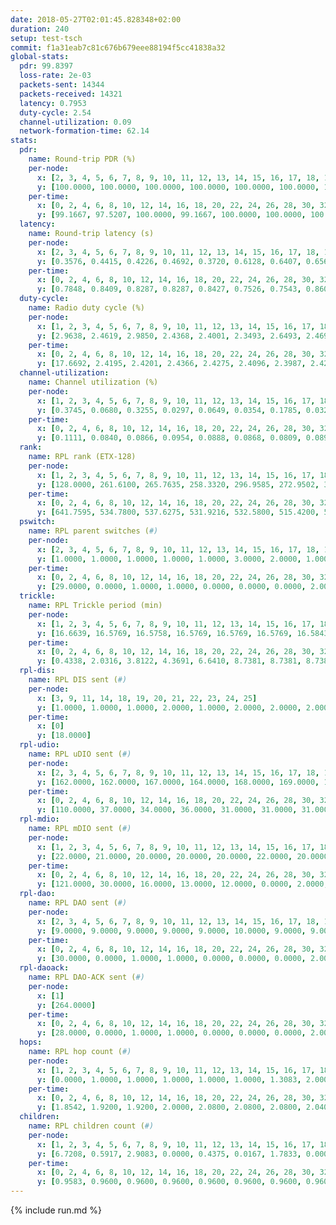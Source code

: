 ```yaml
---
date: 2018-05-27T02:01:45.828348+02:00
duration: 240
setup: test-tsch
commit: f1a31eab7c81c676b679eee88194f5cc41838a32
global-stats:
  pdr: 99.8397
  loss-rate: 2e-03
  packets-sent: 14344
  packets-received: 14321
  latency: 0.7953
  duty-cycle: 2.54
  channel-utilization: 0.09
  network-formation-time: 62.14
stats:
  pdr:
    name: Round-trip PDR (%)
    per-node:
      x: [2, 3, 4, 5, 6, 7, 8, 9, 10, 11, 12, 13, 14, 15, 16, 17, 18, 19, 20, 21, 22, 23, 24, 25]
      y: [100.0000, 100.0000, 100.0000, 100.0000, 100.0000, 100.0000, 100.0000, 100.0000, 100.0000, 99.8415, 99.6820, 100.0000, 100.0000, 99.6656, 99.6689, 99.5008, 99.4975, 99.8243, 100.0000, 99.3496, 99.4774, 100.0000, 99.8314, 99.8358]
    per-time:
      x: [0, 2, 4, 6, 8, 10, 12, 14, 16, 18, 20, 22, 24, 26, 28, 30, 32, 34, 36, 38, 40, 42, 44, 46, 48, 50, 52, 54, 56, 58, 60, 62, 64, 66, 68, 70, 72, 74, 76, 78, 80, 82, 84, 86, 88, 90, 92, 94, 96, 98, 100, 102, 104, 106, 108, 110, 112, 114, 116, 118, 120, 122, 124, 126, 128, 130, 132, 134, 136, 138, 140, 142, 144, 146, 148, 150, 152, 154, 156, 158, 160, 162, 164, 166, 168, 170, 172, 174, 176, 178, 180, 182, 184, 186, 188, 190, 192, 194, 196, 198, 200, 202, 204, 206, 208, 210, 212, 214, 216, 218, 220, 222, 224, 226, 228, 230, 232, 234, 236, 238, 240]
      y: [99.1667, 97.5207, 100.0000, 99.1667, 100.0000, 100.0000, 100.0000, 100.0000, 98.3333, 100.0000, 100.0000, 100.0000, 99.1667, 100.0000, 100.0000, 100.0000, 100.0000, 100.0000, 99.1597, 100.0000, 100.0000, 100.0000, 100.0000, 100.0000, 100.0000, 100.0000, 100.0000, 100.0000, 100.0000, 99.1736, 99.1667, 99.1667, 100.0000, 100.0000, 98.3333, 99.1736, 100.0000, 100.0000, 97.5000, 100.0000, 100.0000, 100.0000, 100.0000, 100.0000, 100.0000, 100.0000, 100.0000, 100.0000, 100.0000, 100.0000, 100.0000, 100.0000, 100.0000, 100.0000, 100.0000, 100.0000, 100.0000, 100.0000, 100.0000, 100.0000, 100.0000, 100.0000, 100.0000, 100.0000, 100.0000, 100.0000, 100.0000, 100.0000, 100.0000, 100.0000, 100.0000, 99.1667, 100.0000, 100.0000, 100.0000, 100.0000, 100.0000, 100.0000, 100.0000, 100.0000, 99.1667, 100.0000, 100.0000, 100.0000, 100.0000, 100.0000, 100.0000, 100.0000, 100.0000, 100.0000, 100.0000, 100.0000, 100.0000, 100.0000, 100.0000, 100.0000, 100.0000, 100.0000, 100.0000, 100.0000, 100.0000, 100.0000, 100.0000, 100.0000, 100.0000, 100.0000, 100.0000, 100.0000, 100.0000, 100.0000, 100.0000, 100.0000, 100.0000, 100.0000, 100.0000, 100.0000, 100.0000, 98.3333, 99.1667, 100.0000, null]
  latency:
    name: Round-trip latency (s)
    per-node:
      x: [2, 3, 4, 5, 6, 7, 8, 9, 10, 11, 12, 13, 14, 15, 16, 17, 18, 19, 20, 21, 22, 23, 24, 25]
      y: [0.3576, 0.4415, 0.4226, 0.4692, 0.3720, 0.6128, 0.6407, 0.6569, 0.4392, 0.6710, 0.7832, 0.6280, 0.7053, 0.9241, 0.9165, 0.8693, 1.0076, 1.0597, 1.0196, 1.2626, 1.1798, 1.1615, 1.1884, 1.3283]
    per-time:
      x: [0, 2, 4, 6, 8, 10, 12, 14, 16, 18, 20, 22, 24, 26, 28, 30, 32, 34, 36, 38, 40, 42, 44, 46, 48, 50, 52, 54, 56, 58, 60, 62, 64, 66, 68, 70, 72, 74, 76, 78, 80, 82, 84, 86, 88, 90, 92, 94, 96, 98, 100, 102, 104, 106, 108, 110, 112, 114, 116, 118, 120, 122, 124, 126, 128, 130, 132, 134, 136, 138, 140, 142, 144, 146, 148, 150, 152, 154, 156, 158, 160, 162, 164, 166, 168, 170, 172, 174, 176, 178, 180, 182, 184, 186, 188, 190, 192, 194, 196, 198, 200, 202, 204, 206, 208, 210, 212, 214, 216, 218, 220, 222, 224, 226, 228, 230, 232, 234, 236, 238, 240]
      y: [0.7848, 0.8409, 0.8287, 0.8287, 0.8427, 0.7526, 0.7543, 0.8603, 0.8200, 0.7676, 0.7621, 0.7629, 0.8035, 0.7296, 0.6824, 0.7478, 0.6858, 0.7125, 0.7783, 0.7001, 0.7372, 0.7857, 0.8090, 0.8118, 0.7722, 0.8228, 0.8343, 0.8042, 0.7662, 0.7410, 0.7712, 0.7811, 0.7765, 0.7599, 0.7574, 0.8397, 0.7882, 0.8392, 0.7844, 0.8962, 0.8238, 0.8209, 0.8036, 0.8332, 0.7556, 0.7831, 0.7706, 0.8002, 0.7572, 0.7684, 0.7864, 0.7981, 0.7856, 0.8521, 0.7608, 0.8399, 0.8107, 0.7863, 0.8015, 0.8605, 0.7763, 0.7880, 0.7820, 0.8662, 0.8396, 0.7319, 0.9155, 0.8365, 0.8302, 0.8342, 0.9196, 0.8045, 0.7907, 0.7864, 0.7832, 0.7718, 0.8367, 0.7270, 0.8009, 0.8368, 0.8022, 0.8115, 0.7658, 0.7728, 0.7942, 0.7766, 0.8440, 0.8224, 0.7850, 0.7753, 0.6937, 0.7409, 0.7986, 0.7676, 0.7694, 0.8386, 0.7860, 0.7298, 0.7756, 0.7800, 0.8137, 0.7971, 0.7912, 0.7789, 0.7488, 0.7714, 0.7705, 0.8526, 0.7752, 0.7949, 0.7808, 0.7921, 0.8651, 0.7531, 0.8362, 0.8655, 0.8284, 0.9342, 0.8632, 0.8254, null]
  duty-cycle:
    name: Radio duty cycle (%)
    per-node:
      x: [1, 2, 3, 4, 5, 6, 7, 8, 9, 10, 11, 12, 13, 14, 15, 16, 17, 18, 19, 20, 21, 22, 23, 24, 25]
      y: [2.9638, 2.4619, 2.9850, 2.4368, 2.4001, 2.3493, 2.6493, 2.4698, 2.3833, 2.6115, 2.3886, 2.4461, 2.5896, 2.5059, 2.5016, 2.5147, 2.4607, 2.5677, 2.6066, 2.6207, 2.5374, 2.4794, 2.5590, 2.5596, 2.4765]
    per-time:
      x: [0, 2, 4, 6, 8, 10, 12, 14, 16, 18, 20, 22, 24, 26, 28, 30, 32, 34, 36, 38, 40, 42, 44, 46, 48, 50, 52, 54, 56, 58, 60, 62, 64, 66, 68, 70, 72, 74, 76, 78, 80, 82, 84, 86, 88, 90, 92, 94, 96, 98, 100, 102, 104, 106, 108, 110, 112, 114, 116, 118, 120, 122, 124, 126, 128, 130, 132, 134, 136, 138, 140, 142, 144, 146, 148, 150, 152, 154, 156, 158, 160, 162, 164, 166, 168, 170, 172, 174, 176, 178, 180, 182, 184, 186, 188, 190, 192, 194, 196, 198, 200, 202, 204, 206, 208, 210, 212, 214, 216, 218, 220, 222, 224, 226, 228, 230, 232, 234, 236, 238]
      y: [17.6692, 2.4195, 2.4201, 2.4366, 2.4275, 2.4096, 2.3987, 2.4283, 2.4343, 2.4140, 2.3894, 2.3908, 2.4158, 2.3985, 2.4116, 2.3936, 2.4090, 2.3952, 2.4103, 2.3981, 2.3851, 2.3997, 2.4194, 2.4301, 2.4219, 2.4090, 2.4180, 2.4132, 2.4116, 2.4070, 2.4092, 2.4067, 2.3966, 2.4005, 2.4042, 2.4203, 2.4049, 2.4194, 2.4097, 2.4474, 2.4498, 2.4223, 2.4312, 2.4272, 2.4235, 2.4045, 2.4055, 2.4015, 2.4106, 2.4222, 2.4120, 2.4086, 2.4088, 2.4230, 2.4041, 2.4127, 2.4233, 2.4150, 2.4083, 2.4220, 2.4279, 2.4002, 2.4021, 2.3942, 2.4051, 2.4085, 2.4140, 2.4175, 2.4049, 2.4152, 2.4193, 2.4077, 2.4234, 2.4023, 2.3932, 2.4197, 2.4121, 2.4055, 2.4004, 2.4039, 2.4175, 2.3961, 2.4056, 2.4111, 2.4116, 2.4301, 2.4240, 2.4247, 2.4183, 2.4202, 2.4083, 2.4034, 2.4097, 2.4267, 2.4225, 2.4165, 2.4139, 2.4186, 2.4112, 2.4210, 2.4144, 2.4287, 2.4202, 2.4121, 2.4290, 2.4220, 2.4076, 2.4116, 2.4251, 2.4084, 2.4202, 2.4071, 2.4162, 2.4103, 2.4254, 2.4006, 2.4116, 2.4201, 2.4660, 2.4366]
  channel-utilization:
    name: Channel utilization (%)
    per-node:
      x: [1, 2, 3, 4, 5, 6, 7, 8, 9, 10, 11, 12, 13, 14, 15, 16, 17, 18, 19, 20, 21, 22, 23, 24, 25]
      y: [0.3745, 0.0680, 0.3255, 0.0297, 0.0649, 0.0354, 0.1785, 0.0321, 0.0322, 0.1468, 0.0344, 0.0424, 0.1324, 0.0320, 0.0710, 0.0970, 0.0490, 0.1185, 0.0556, 0.0669, 0.0348, 0.0504, 0.0322, 0.0363, 0.0322]
    per-time:
      x: [0, 2, 4, 6, 8, 10, 12, 14, 16, 18, 20, 22, 24, 26, 28, 30, 32, 34, 36, 38, 40, 42, 44, 46, 48, 50, 52, 54, 56, 58, 60, 62, 64, 66, 68, 70, 72, 74, 76, 78, 80, 82, 84, 86, 88, 90, 92, 94, 96, 98, 100, 102, 104, 106, 108, 110, 112, 114, 116, 118, 120, 122, 124, 126, 128, 130, 132, 134, 136, 138, 140, 142, 144, 146, 148, 150, 152, 154, 156, 158, 160, 162, 164, 166, 168, 170, 172, 174, 176, 178, 180, 182, 184, 186, 188, 190, 192, 194, 196, 198, 200, 202, 204, 206, 208, 210, 212, 214, 216, 218, 220, 222, 224, 226, 228, 230, 232, 234, 236, 238]
      y: [0.1111, 0.0840, 0.0866, 0.0954, 0.0888, 0.0868, 0.0809, 0.0898, 0.0962, 0.0902, 0.0778, 0.0796, 0.0898, 0.0824, 0.0862, 0.0773, 0.0821, 0.0803, 0.0779, 0.0813, 0.0745, 0.0824, 0.0841, 0.0920, 0.0906, 0.0852, 0.0851, 0.0897, 0.0821, 0.0820, 0.0849, 0.0842, 0.0787, 0.0796, 0.0830, 0.0870, 0.0859, 0.0915, 0.0872, 0.1058, 0.0980, 0.0889, 0.0931, 0.0936, 0.0926, 0.0838, 0.0827, 0.0817, 0.0874, 0.0886, 0.0819, 0.0855, 0.0815, 0.0910, 0.0822, 0.0826, 0.0918, 0.0878, 0.0827, 0.0878, 0.0917, 0.0831, 0.0834, 0.0797, 0.0855, 0.0837, 0.0865, 0.0879, 0.0842, 0.0873, 0.0897, 0.0877, 0.0881, 0.0837, 0.0800, 0.0905, 0.0882, 0.0820, 0.0820, 0.0854, 0.0900, 0.0791, 0.0839, 0.0850, 0.0856, 0.0929, 0.0921, 0.0906, 0.0896, 0.0903, 0.0837, 0.0821, 0.0845, 0.0911, 0.0894, 0.0864, 0.0870, 0.0895, 0.0854, 0.0886, 0.0872, 0.0913, 0.0871, 0.0848, 0.0915, 0.0883, 0.0848, 0.0860, 0.0934, 0.0827, 0.0893, 0.0850, 0.0870, 0.0847, 0.0928, 0.0844, 0.0890, 0.0907, 0.1097, 0.0975]
  rank:
    name: RPL rank (ETX-128)
    per-node:
      x: [1, 2, 3, 4, 5, 6, 7, 8, 9, 10, 11, 12, 13, 14, 15, 16, 17, 18, 19, 20, 21, 22, 23, 24, 25]
      y: [128.0000, 261.6100, 265.7635, 258.3320, 296.9585, 272.9502, 384.1605, 420.7645, 459.4315, 330.6141, 464.0206, 463.6423, 411.2263, 501.5638, 500.8387, 544.2154, 502.5709, 598.0648, 598.4675, 640.7642, 687.6680, 651.0366, 720.7751, 719.3401, 751.1573]
    per-time:
      x: [0, 2, 4, 6, 8, 10, 12, 14, 16, 18, 20, 22, 24, 26, 28, 30, 32, 34, 36, 38, 40, 42, 44, 46, 48, 50, 52, 54, 56, 58, 60, 62, 64, 66, 68, 70, 72, 74, 76, 78, 80, 82, 84, 86, 88, 90, 92, 94, 96, 98, 100, 102, 104, 106, 108, 110, 112, 114, 116, 118, 120, 122, 124, 126, 128, 130, 132, 134, 136, 138, 140, 142, 144, 146, 148, 150, 152, 154, 156, 158, 160, 162, 164, 166, 168, 170, 172, 174, 176, 178, 180, 182, 184, 186, 188, 190, 192, 194, 196, 198, 200, 202, 204, 206, 208, 210, 212, 214, 216, 218, 220, 222, 224, 226, 228, 230, 232, 234, 236, 238]
      y: [641.7595, 534.7800, 537.6275, 531.9216, 532.5800, 515.4200, 514.9400, 492.5385, 494.8235, 498.3654, 483.1538, 484.8000, 501.3269, 505.3000, 494.3137, 473.9000, 457.4000, 450.4200, 456.8000, 460.5000, 457.1600, 464.7358, 456.6800, 463.0000, 470.6923, 462.2200, 463.4600, 465.4038, 465.3800, 466.0577, 474.4118, 458.1800, 461.8200, 459.7000, 462.0000, 483.3962, 482.8491, 467.8000, 474.3800, 515.9286, 494.7255, 482.4706, 481.1000, 498.9608, 503.6538, 484.7600, 481.1176, 475.8431, 471.0980, 463.1569, 460.9000, 464.2400, 462.7800, 460.5800, 451.5686, 455.1200, 460.9423, 456.8600, 460.1400, 465.8200, 477.7115, 469.9000, 470.8627, 470.6400, 474.2000, 474.0588, 466.5882, 466.6000, 467.7800, 464.8800, 478.5098, 484.9020, 489.9231, 480.9600, 477.1176, 490.4259, 473.8824, 460.1600, 450.7200, 455.0000, 461.3846, 451.8800, 453.1400, 451.7647, 460.2800, 463.6078, 463.3800, 467.0400, 467.0200, 466.0980, 460.7600, 460.8400, 459.2400, 463.1800, 453.4800, 452.0800, 456.9800, 459.5400, 458.4800, 462.2600, 464.7255, 465.4600, 466.7600, 465.4400, 467.5000, 464.7200, 464.3800, 462.9804, 462.1176, 465.0000, 460.4800, 455.7200, 459.2200, 464.5600, 466.6667, 474.3922, 480.0000, 491.5455, 493.8039, 505.7600]
  pswitch:
    name: RPL parent switches (#)
    per-node:
      x: [2, 3, 4, 5, 6, 7, 8, 9, 10, 11, 12, 13, 14, 15, 16, 17, 18, 19, 20, 21, 22, 23, 24, 25]
      y: [1.0000, 1.0000, 1.0000, 1.0000, 1.0000, 3.0000, 2.0000, 1.0000, 1.0000, 3.0000, 6.0000, 3.0000, 3.0000, 8.0000, 6.0000, 7.0000, 7.0000, 6.0000, 6.0000, 10.0000, 6.0000, 9.0000, 7.0000, 8.0000]
    per-time:
      x: [0, 2, 4, 6, 8, 10, 12, 14, 16, 18, 20, 22, 24, 26, 28, 30, 32, 34, 36, 38, 40, 42, 44, 46, 48, 50, 52, 54, 56, 58, 60, 62, 64, 66, 68, 70, 72, 74, 76, 78, 80, 82, 84, 86, 88, 90, 92, 94, 96, 98, 100, 102, 104, 106, 108, 110, 112, 114, 116, 118, 120, 122, 124, 126, 128, 130, 132, 134, 136, 138, 140, 142, 144, 146, 148, 150, 152, 154, 156, 158, 160, 162, 164, 166, 168, 170, 172, 174, 176, 178, 180, 182, 184, 186, 188, 190, 192, 194, 196, 198, 200, 202, 204, 206, 208, 210, 212, 214, 216, 218, 220, 222, 224, 226, 228, 230, 232, 234, 236]
      y: [29.0000, 0.0000, 1.0000, 1.0000, 0.0000, 0.0000, 0.0000, 2.0000, 1.0000, 2.0000, 2.0000, 0.0000, 2.0000, 0.0000, 1.0000, 0.0000, 0.0000, 0.0000, 0.0000, 0.0000, 0.0000, 3.0000, 0.0000, 0.0000, 2.0000, 0.0000, 0.0000, 2.0000, 0.0000, 2.0000, 1.0000, 0.0000, 0.0000, 0.0000, 0.0000, 3.0000, 3.0000, 0.0000, 0.0000, 6.0000, 1.0000, 1.0000, 0.0000, 1.0000, 2.0000, 0.0000, 1.0000, 1.0000, 1.0000, 1.0000, 0.0000, 0.0000, 0.0000, 0.0000, 1.0000, 0.0000, 2.0000, 0.0000, 0.0000, 0.0000, 2.0000, 0.0000, 1.0000, 0.0000, 0.0000, 1.0000, 1.0000, 0.0000, 0.0000, 0.0000, 1.0000, 1.0000, 2.0000, 0.0000, 1.0000, 4.0000, 1.0000, 0.0000, 0.0000, 0.0000, 2.0000, 0.0000, 0.0000, 1.0000, 0.0000, 1.0000, 0.0000, 0.0000, 0.0000, 1.0000, 0.0000, 0.0000, 0.0000, 0.0000, 0.0000, 0.0000, 0.0000, 0.0000, 0.0000, 0.0000, 1.0000, 0.0000, 0.0000, 0.0000, 0.0000, 0.0000, 0.0000, 1.0000, 1.0000, 1.0000, 0.0000, 0.0000, 0.0000, 0.0000, 1.0000, 1.0000, 0.0000, 5.0000, 1.0000]
  trickle:
    name: RPL Trickle period (min)
    per-node:
      x: [1, 2, 3, 4, 5, 6, 7, 8, 9, 10, 11, 12, 13, 14, 15, 16, 17, 18, 19, 20, 21, 22, 23, 24, 25]
      y: [16.6639, 16.5769, 16.5758, 16.5769, 16.5769, 16.5769, 16.5843, 16.5434, 16.5395, 16.5395, 16.4933, 16.5053, 16.5377, 16.5332, 16.4162, 16.5136, 16.5175, 16.4827, 16.5422, 16.5422, 16.4555, 16.4784, 16.5534, 16.5482, 16.5522]
    per-time:
      x: [0, 2, 4, 6, 8, 10, 12, 14, 16, 18, 20, 22, 24, 26, 28, 30, 32, 34, 36, 38, 40, 42, 44, 46, 48, 50, 52, 54, 56, 58, 60, 62, 64, 66, 68, 70, 72, 74, 76, 78, 80, 82, 84, 86, 88, 90, 92, 94, 96, 98, 100, 102, 104, 106, 108, 110, 112, 114, 116, 118, 120, 122, 124, 126, 128, 130, 132, 134, 136, 138, 140, 142, 144, 146, 148, 150, 152, 154, 156, 158, 160, 162, 164, 166, 168, 170, 172, 174, 176, 178, 180, 182, 184, 186, 188, 190, 192, 194, 196, 198, 200, 202, 204, 206, 208, 210, 212, 214, 216, 218, 220, 222, 224, 226, 228, 230, 232, 234, 236, 238]
      y: [0.4338, 2.0316, 3.8122, 4.3691, 6.6410, 8.7381, 8.7381, 8.7381, 9.9375, 17.4763, 17.4763, 17.4763, 17.4763, 17.4763, 17.4763, 17.4763, 17.4763, 17.4763, 17.4763, 17.4763, 17.4763, 17.4763, 17.4763, 17.4763, 17.4763, 17.4763, 17.4763, 17.4763, 17.4763, 17.4763, 17.4763, 17.4763, 17.4763, 17.4763, 17.4763, 17.4763, 17.4763, 17.4763, 17.4763, 17.4763, 17.4763, 17.4763, 17.4763, 17.4763, 17.4763, 17.4763, 17.4763, 17.4763, 17.4763, 17.4763, 17.4763, 17.4763, 17.4763, 17.4763, 17.4763, 17.4763, 17.4763, 17.4763, 17.4763, 17.4763, 17.4763, 17.4763, 17.4763, 17.4763, 17.4763, 17.4763, 17.4763, 17.4763, 17.4763, 17.4763, 17.4763, 17.4763, 17.4763, 17.4763, 17.4763, 17.4763, 17.4763, 17.4763, 17.4763, 17.4763, 17.4763, 17.4763, 17.4763, 17.4763, 17.4763, 17.4763, 17.4763, 17.4763, 17.4763, 17.4763, 17.4763, 17.4763, 17.4763, 17.4763, 17.4763, 17.4763, 17.4763, 17.4763, 17.4763, 17.4763, 17.4763, 17.4763, 17.4763, 17.4763, 17.4763, 17.4763, 17.4763, 17.4763, 17.4763, 17.4763, 17.4763, 17.4763, 17.4763, 17.4763, 17.4763, 17.4763, 17.4763, 17.4763, 17.4763, 17.4763]
  rpl-dis:
    name: RPL DIS sent (#)
    per-node:
      x: [3, 9, 11, 14, 18, 19, 20, 21, 22, 23, 24, 25]
      y: [1.0000, 1.0000, 1.0000, 2.0000, 1.0000, 2.0000, 2.0000, 2.0000, 1.0000, 2.0000, 2.0000, 1.0000]
    per-time:
      x: [0]
      y: [18.0000]
  rpl-udio:
    name: RPL uDIO sent (#)
    per-node:
      x: [2, 3, 4, 5, 6, 7, 8, 9, 10, 11, 12, 13, 14, 15, 16, 17, 18, 19, 20, 21, 22, 23, 24, 25]
      y: [162.0000, 162.0000, 167.0000, 164.0000, 168.0000, 169.0000, 162.0000, 165.0000, 153.0000, 172.0000, 165.0000, 165.0000, 169.0000, 165.0000, 155.0000, 163.0000, 164.0000, 169.0000, 164.0000, 177.0000, 168.0000, 168.0000, 165.0000, 165.0000]
    per-time:
      x: [0, 2, 4, 6, 8, 10, 12, 14, 16, 18, 20, 22, 24, 26, 28, 30, 32, 34, 36, 38, 40, 42, 44, 46, 48, 50, 52, 54, 56, 58, 60, 62, 64, 66, 68, 70, 72, 74, 76, 78, 80, 82, 84, 86, 88, 90, 92, 94, 96, 98, 100, 102, 104, 106, 108, 110, 112, 114, 116, 118, 120, 122, 124, 126, 128, 130, 132, 134, 136, 138, 140, 142, 144, 146, 148, 150, 152, 154, 156, 158, 160, 162, 164, 166, 168, 170, 172, 174, 176, 178, 180, 182, 184, 186, 188, 190, 192, 194, 196, 198, 200, 202, 204, 206, 208, 210, 212, 214, 216, 218, 220, 222, 224, 226, 228, 230, 232, 234, 236, 238, 240]
      y: [110.0000, 37.0000, 34.0000, 36.0000, 31.0000, 31.0000, 31.0000, 34.0000, 36.0000, 31.0000, 30.0000, 33.0000, 34.0000, 31.0000, 30.0000, 32.0000, 36.0000, 33.0000, 35.0000, 29.0000, 31.0000, 32.0000, 30.0000, 38.0000, 35.0000, 31.0000, 30.0000, 28.0000, 31.0000, 28.0000, 34.0000, 34.0000, 30.0000, 28.0000, 34.0000, 34.0000, 29.0000, 32.0000, 35.0000, 38.0000, 34.0000, 32.0000, 33.0000, 32.0000, 36.0000, 29.0000, 33.0000, 36.0000, 32.0000, 32.0000, 26.0000, 32.0000, 30.0000, 33.0000, 33.0000, 35.0000, 33.0000, 32.0000, 30.0000, 33.0000, 33.0000, 32.0000, 33.0000, 31.0000, 37.0000, 28.0000, 26.0000, 32.0000, 34.0000, 30.0000, 35.0000, 32.0000, 41.0000, 29.0000, 34.0000, 38.0000, 34.0000, 26.0000, 34.0000, 34.0000, 33.0000, 29.0000, 30.0000, 37.0000, 30.0000, 33.0000, 33.0000, 31.0000, 30.0000, 26.0000, 36.0000, 35.0000, 32.0000, 32.0000, 33.0000, 27.0000, 35.0000, 32.0000, 32.0000, 30.0000, 36.0000, 29.0000, 30.0000, 36.0000, 29.0000, 35.0000, 35.0000, 34.0000, 31.0000, 32.0000, 33.0000, 33.0000, 31.0000, 32.0000, 34.0000, 39.0000, 33.0000, 30.0000, 33.0000, 27.0000, 3.0000]
  rpl-mdio:
    name: RPL mDIO sent (#)
    per-node:
      x: [1, 2, 3, 4, 5, 6, 7, 8, 9, 10, 11, 12, 13, 14, 15, 16, 17, 18, 19, 20, 21, 22, 23, 24, 25]
      y: [22.0000, 21.0000, 20.0000, 20.0000, 20.0000, 22.0000, 20.0000, 21.0000, 22.0000, 23.0000, 21.0000, 23.0000, 21.0000, 21.0000, 22.0000, 23.0000, 22.0000, 22.0000, 21.0000, 21.0000, 20.0000, 21.0000, 21.0000, 21.0000, 21.0000]
    per-time:
      x: [0, 2, 4, 6, 8, 10, 12, 14, 16, 18, 20, 22, 24, 26, 28, 30, 32, 34, 36, 38, 40, 42, 44, 46, 48, 50, 52, 54, 56, 58, 60, 62, 64, 66, 68, 70, 72, 74, 76, 78, 80, 82, 84, 86, 88, 90, 92, 94, 96, 98, 100, 102, 104, 106, 108, 110, 112, 114, 116, 118, 120, 122, 124, 126, 128, 130, 132, 134, 136, 138, 140, 142, 144, 146, 148, 150, 152, 154, 156, 158, 160, 162, 164, 166, 168, 170, 172, 174, 176, 178, 180, 182, 184, 186, 188, 190, 192, 194, 196, 198, 200, 202, 204, 206, 208, 210, 212, 214, 216, 218, 220, 222, 224, 226, 228, 230, 232, 234, 236, 238]
      y: [121.0000, 30.0000, 16.0000, 13.0000, 12.0000, 0.0000, 2.0000, 10.0000, 13.0000, 0.0000, 0.0000, 0.0000, 0.0000, 2.0000, 4.0000, 9.0000, 5.0000, 5.0000, 0.0000, 0.0000, 0.0000, 0.0000, 6.0000, 11.0000, 3.0000, 4.0000, 1.0000, 0.0000, 0.0000, 0.0000, 1.0000, 9.0000, 4.0000, 7.0000, 4.0000, 0.0000, 0.0000, 0.0000, 0.0000, 2.0000, 8.0000, 7.0000, 1.0000, 7.0000, 0.0000, 0.0000, 0.0000, 0.0000, 5.0000, 7.0000, 3.0000, 7.0000, 3.0000, 0.0000, 0.0000, 0.0000, 0.0000, 4.0000, 6.0000, 8.0000, 7.0000, 0.0000, 0.0000, 0.0000, 0.0000, 2.0000, 6.0000, 4.0000, 4.0000, 8.0000, 1.0000, 0.0000, 0.0000, 0.0000, 2.0000, 9.0000, 1.0000, 10.0000, 3.0000, 0.0000, 0.0000, 0.0000, 0.0000, 7.0000, 5.0000, 5.0000, 3.0000, 5.0000, 0.0000, 0.0000, 0.0000, 2.0000, 4.0000, 1.0000, 6.0000, 9.0000, 3.0000, 0.0000, 0.0000, 0.0000, 2.0000, 2.0000, 10.0000, 4.0000, 7.0000, 0.0000, 0.0000, 0.0000, 0.0000, 5.0000, 11.0000, 3.0000, 4.0000, 2.0000, 0.0000, 0.0000, 0.0000, 0.0000, 10.0000, 5.0000]
  rpl-dao:
    name: RPL DAO sent (#)
    per-node:
      x: [2, 3, 4, 5, 6, 7, 8, 9, 10, 11, 12, 13, 14, 15, 16, 17, 18, 19, 20, 21, 22, 23, 24, 25]
      y: [9.0000, 9.0000, 9.0000, 9.0000, 9.0000, 10.0000, 9.0000, 9.0000, 9.0000, 11.0000, 12.0000, 10.0000, 10.0000, 13.0000, 12.0000, 12.0000, 14.0000, 13.0000, 11.0000, 15.0000, 13.0000, 14.0000, 12.0000, 13.0000]
    per-time:
      x: [0, 2, 4, 6, 8, 10, 12, 14, 16, 18, 20, 22, 24, 26, 28, 30, 32, 34, 36, 38, 40, 42, 44, 46, 48, 50, 52, 54, 56, 58, 60, 62, 64, 66, 68, 70, 72, 74, 76, 78, 80, 82, 84, 86, 88, 90, 92, 94, 96, 98, 100, 102, 104, 106, 108, 110, 112, 114, 116, 118, 120, 122, 124, 126, 128, 130, 132, 134, 136, 138, 140, 142, 144, 146, 148, 150, 152, 154, 156, 158, 160, 162, 164, 166, 168, 170, 172, 174, 176, 178, 180, 182, 184, 186, 188, 190, 192, 194, 196, 198, 200, 202, 204, 206, 208, 210, 212, 214, 216, 218, 220, 222, 224, 226, 228, 230, 232, 234, 236, 238, 240]
      y: [30.0000, 0.0000, 1.0000, 1.0000, 0.0000, 0.0000, 0.0000, 2.0000, 1.0000, 2.0000, 2.0000, 0.0000, 3.0000, 0.0000, 17.0000, 0.0000, 1.0000, 0.0000, 0.0000, 0.0000, 0.0000, 4.0000, 1.0000, 2.0000, 2.0000, 1.0000, 1.0000, 2.0000, 10.0000, 4.0000, 2.0000, 0.0000, 0.0000, 0.0000, 0.0000, 4.0000, 3.0000, 1.0000, 0.0000, 6.0000, 1.0000, 1.0000, 8.0000, 3.0000, 2.0000, 1.0000, 1.0000, 1.0000, 1.0000, 4.0000, 1.0000, 0.0000, 0.0000, 0.0000, 3.0000, 1.0000, 7.0000, 5.0000, 2.0000, 1.0000, 3.0000, 1.0000, 2.0000, 3.0000, 0.0000, 1.0000, 1.0000, 0.0000, 0.0000, 2.0000, 4.0000, 9.0000, 3.0000, 2.0000, 3.0000, 4.0000, 2.0000, 0.0000, 2.0000, 0.0000, 2.0000, 0.0000, 0.0000, 3.0000, 1.0000, 6.0000, 4.0000, 1.0000, 1.0000, 2.0000, 2.0000, 2.0000, 1.0000, 0.0000, 2.0000, 0.0000, 0.0000, 2.0000, 1.0000, 6.0000, 5.0000, 0.0000, 1.0000, 1.0000, 3.0000, 2.0000, 1.0000, 1.0000, 2.0000, 2.0000, 0.0000, 1.0000, 1.0000, 3.0000, 8.0000, 1.0000, 1.0000, 6.0000, 3.0000, 1.0000, 0.0000]
  rpl-daoack:
    name: RPL DAO-ACK sent (#)
    per-node:
      x: [1]
      y: [264.0000]
    per-time:
      x: [0, 2, 4, 6, 8, 10, 12, 14, 16, 18, 20, 22, 24, 26, 28, 30, 32, 34, 36, 38, 40, 42, 44, 46, 48, 50, 52, 54, 56, 58, 60, 62, 64, 66, 68, 70, 72, 74, 76, 78, 80, 82, 84, 86, 88, 90, 92, 94, 96, 98, 100, 102, 104, 106, 108, 110, 112, 114, 116, 118, 120, 122, 124, 126, 128, 130, 132, 134, 136, 138, 140, 142, 144, 146, 148, 150, 152, 154, 156, 158, 160, 162, 164, 166, 168, 170, 172, 174, 176, 178, 180, 182, 184, 186, 188, 190, 192, 194, 196, 198, 200, 202, 204, 206, 208, 210, 212, 214, 216, 218, 220, 222, 224, 226, 228, 230, 232, 234, 236, 238, 240]
      y: [28.0000, 0.0000, 1.0000, 1.0000, 0.0000, 0.0000, 0.0000, 2.0000, 1.0000, 2.0000, 2.0000, 0.0000, 2.0000, 0.0000, 17.0000, 0.0000, 1.0000, 0.0000, 0.0000, 0.0000, 0.0000, 4.0000, 0.0000, 3.0000, 2.0000, 1.0000, 1.0000, 2.0000, 10.0000, 4.0000, 2.0000, 0.0000, 0.0000, 0.0000, 0.0000, 4.0000, 3.0000, 1.0000, 0.0000, 7.0000, 0.0000, 1.0000, 8.0000, 3.0000, 2.0000, 1.0000, 1.0000, 1.0000, 1.0000, 4.0000, 1.0000, 0.0000, 0.0000, 0.0000, 3.0000, 1.0000, 7.0000, 5.0000, 2.0000, 1.0000, 3.0000, 1.0000, 2.0000, 3.0000, 0.0000, 1.0000, 1.0000, 0.0000, 0.0000, 2.0000, 3.0000, 10.0000, 3.0000, 2.0000, 3.0000, 4.0000, 2.0000, 0.0000, 2.0000, 0.0000, 2.0000, 0.0000, 0.0000, 3.0000, 1.0000, 6.0000, 4.0000, 1.0000, 1.0000, 2.0000, 2.0000, 2.0000, 1.0000, 0.0000, 2.0000, 0.0000, 0.0000, 2.0000, 2.0000, 5.0000, 5.0000, 0.0000, 1.0000, 1.0000, 3.0000, 2.0000, 1.0000, 1.0000, 2.0000, 2.0000, 0.0000, 1.0000, 1.0000, 3.0000, 8.0000, 1.0000, 1.0000, 6.0000, 3.0000, 1.0000, 0.0000]
  hops:
    name: RPL hop count (#)
    per-node:
      x: [1, 2, 3, 4, 5, 6, 7, 8, 9, 10, 11, 12, 13, 14, 15, 16, 17, 18, 19, 20, 21, 22, 23, 24, 25]
      y: [0.0000, 1.0000, 1.0000, 1.0000, 1.0000, 1.0000, 1.3083, 2.0000, 2.0000, 1.0000, 2.0000, 1.9708, 2.0000, 2.2667, 2.2250, 2.4083, 2.3083, 2.9708, 3.0879, 3.0417, 3.5875, 3.4125, 3.7699, 3.7667, 3.8833]
    per-time:
      x: [0, 2, 4, 6, 8, 10, 12, 14, 16, 18, 20, 22, 24, 26, 28, 30, 32, 34, 36, 38, 40, 42, 44, 46, 48, 50, 52, 54, 56, 58, 60, 62, 64, 66, 68, 70, 72, 74, 76, 78, 80, 82, 84, 86, 88, 90, 92, 94, 96, 98, 100, 102, 104, 106, 108, 110, 112, 114, 116, 118, 120, 122, 124, 126, 128, 130, 132, 134, 136, 138, 140, 142, 144, 146, 148, 150, 152, 154, 156, 158, 160, 162, 164, 166, 168, 170, 172, 174, 176, 178, 180, 182, 184, 186, 188, 190, 192, 194, 196, 198, 200, 202, 204, 206, 208, 210, 212, 214, 216, 218, 220, 222, 224, 226, 228, 230, 232, 234, 236, 238]
      y: [1.8542, 1.9200, 1.9200, 2.0000, 2.0800, 2.0800, 2.0800, 2.0400, 2.0000, 1.9600, 1.9600, 1.9600, 1.9800, 1.9600, 1.9600, 1.9600, 1.9600, 1.9600, 1.9600, 1.9600, 1.9600, 2.0200, 2.0400, 2.0400, 2.0600, 2.0400, 2.0400, 2.0400, 2.0400, 2.0000, 1.9600, 2.0000, 2.0000, 2.0000, 2.0000, 2.3000, 2.2200, 2.2400, 2.2400, 2.3467, 2.3600, 2.3600, 2.3600, 2.3200, 2.1867, 2.1200, 2.1200, 2.1000, 2.0800, 2.0800, 2.0800, 2.0800, 2.0800, 2.0800, 2.0800, 2.0800, 2.0800, 2.0800, 2.0800, 2.0800, 2.0800, 2.0800, 2.0800, 2.0800, 2.0800, 2.0800, 2.0800, 2.0800, 2.0800, 2.0800, 2.0800, 2.0800, 2.1200, 2.1200, 2.1200, 2.2200, 2.0800, 2.0800, 2.0800, 2.0800, 2.0800, 2.0800, 2.0800, 2.3600, 2.3600, 2.3600, 2.3600, 2.3600, 2.3600, 2.3600, 2.3600, 2.3600, 2.3600, 2.3600, 2.3600, 2.3600, 2.3600, 2.3600, 2.3600, 2.3600, 2.3600, 2.3600, 2.3600, 2.3600, 2.3600, 2.3600, 2.3600, 2.3600, 2.3000, 2.2800, 2.2800, 2.2800, 2.2800, 2.2800, 2.2800, 2.2800, 2.2800, 2.2800, 2.6000, 2.6000]
  children:
    name: RPL children count (#)
    per-node:
      x: [1, 2, 3, 4, 5, 6, 7, 8, 9, 10, 11, 12, 13, 14, 15, 16, 17, 18, 19, 20, 21, 22, 23, 24, 25]
      y: [6.7208, 0.5917, 2.9083, 0.0000, 0.4375, 0.0167, 1.7833, 0.0000, 0.0000, 3.3208, 0.0000, 0.1667, 1.6625, 0.0000, 0.4750, 1.3667, 0.3750, 1.9208, 0.6485, 0.9292, 0.0542, 0.4792, 0.0042, 0.1333, 0.0000]
    per-time:
      x: [0, 2, 4, 6, 8, 10, 12, 14, 16, 18, 20, 22, 24, 26, 28, 30, 32, 34, 36, 38, 40, 42, 44, 46, 48, 50, 52, 54, 56, 58, 60, 62, 64, 66, 68, 70, 72, 74, 76, 78, 80, 82, 84, 86, 88, 90, 92, 94, 96, 98, 100, 102, 104, 106, 108, 110, 112, 114, 116, 118, 120, 122, 124, 126, 128, 130, 132, 134, 136, 138, 140, 142, 144, 146, 148, 150, 152, 154, 156, 158, 160, 162, 164, 166, 168, 170, 172, 174, 176, 178, 180, 182, 184, 186, 188, 190, 192, 194, 196, 198, 200, 202, 204, 206, 208, 210, 212, 214, 216, 218, 220, 222, 224, 226, 228, 230, 232, 234, 236, 238]
      y: [0.9583, 0.9600, 0.9600, 0.9600, 0.9600, 0.9600, 0.9600, 0.9600, 0.9600, 0.9600, 0.9600, 0.9600, 0.9600, 0.9600, 0.9600, 0.9600, 0.9600, 0.9600, 0.9600, 0.9600, 0.9600, 0.9600, 0.9600, 0.9600, 0.9600, 0.9600, 0.9600, 0.9600, 0.9600, 0.9600, 0.9600, 0.9600, 0.9600, 0.9600, 0.9600, 0.9600, 0.9600, 0.9600, 0.9600, 0.9600, 0.9600, 0.9600, 0.9600, 0.9600, 0.9600, 0.9600, 0.9600, 0.9600, 0.9600, 0.9600, 0.9600, 0.9600, 0.9600, 0.9600, 0.9600, 0.9600, 0.9600, 0.9600, 0.9600, 0.9600, 0.9600, 0.9600, 0.9600, 0.9600, 0.9600, 0.9600, 0.9600, 0.9600, 0.9600, 0.9600, 0.9600, 0.9600, 0.9600, 0.9600, 0.9600, 0.9600, 0.9600, 0.9600, 0.9600, 0.9600, 0.9600, 0.9600, 0.9600, 0.9600, 0.9600, 0.9600, 0.9600, 0.9600, 0.9600, 0.9600, 0.9600, 0.9600, 0.9600, 0.9600, 0.9600, 0.9600, 0.9600, 0.9600, 0.9600, 0.9600, 0.9600, 0.9600, 0.9600, 0.9600, 0.9600, 0.9600, 0.9600, 0.9600, 0.9600, 0.9600, 0.9600, 0.9600, 0.9600, 0.9600, 0.9600, 0.9600, 0.9600, 0.9600, 0.9600, 0.9600]
---
```


{% include run.md %}
